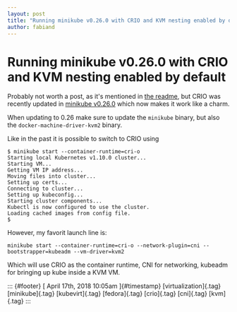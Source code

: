 ```yaml
---
layout: post
title: "Running minikube v0.26.0 with CRIO and KVM nesting enabled by default"
author: fabiand
---
```



Running minikube v0.26.0 with CRIO and KVM nesting enabled by default
=====================================================================

Probably not worth a post, as it's mentioned in [the
readme](https://github.com/kubernetes/minikube/blob/master/docs/alternative_runtimes.md#using-cri-o),
but CRIO was recently updated in [minikube
v0.26.0](https://github.com/kubernetes/minikube/releases/tag/v0.26.0)
which now makes it work like a charm.

When updating to 0.26 make sure to update the `minikube` binary, but
also the `docker-machine-driver-kvm2` binary.

Like in the past it is possible to switch to CRIO using

    $ minikube start --container-runtime=cri-o
    Starting local Kubernetes v1.10.0 cluster...
    Starting VM...
    Getting VM IP address...
    Moving files into cluster...
    Setting up certs...
    Connecting to cluster...
    Setting up kubeconfig...
    Starting cluster components...
    Kubectl is now configured to use the cluster.
    Loading cached images from config file.
    $

However, my favorit launch line is:

    minikube start --container-runtime=cri-o --network-plugin=cni --bootstrapper=kubeadm --vm-driver=kvm2

Which will use CRIO as the container runtime, CNI for networking,
kubeadm for bringing up kube inside a KVM VM.

::: {#footer}
[ April 17th, 2018 10:05am ]{#timestamp} [virtualization]{.tag}
[minikube]{.tag} [kubevirt]{.tag} [fedora]{.tag} [crio]{.tag}
[cni]{.tag} [kvm]{.tag}
:::
